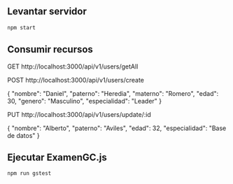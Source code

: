 ## Levantar servidor 
```bash
npm start
```

## Consumir recursos
GET http://localhost:3000/api/v1/users/getAll

POST http://localhost:3000/api/v1/users/create

{
"nombre": "Daniel",
"paterno": "Heredia",
"materno": "Romero",
"edad": 30,
"genero": "Masculino",
"especialidad": "Leader"
}

PUT http://localhost:3000/api/v1/users/update/:id

{
"nombre": "Alberto",
"paterno": "Aviles",
"edad": 32,
"especialidad": "Base de datos"
}

## Ejecutar ExamenGC.js
```bash
npm run gstest
```